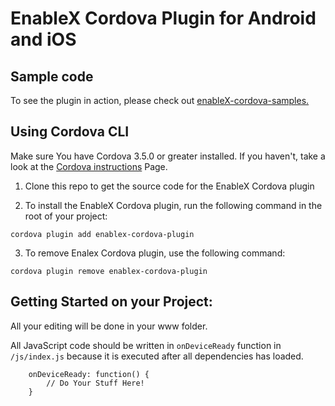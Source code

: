 # EnableX Cordova Plugin for Android and iOS 



## Sample code

To see the plugin in action, please check out [enableX-cordova-samples.](https://github.com/EnableX/One-to-One-Video-Chat-Sample-Cordova-Application)

## Using Cordova CLI

Make sure You have Cordova 3.5.0 or greater installed. If you haven't, take a look at the [Cordova instructions](http://cordova.apache.org/docs/en/3.5.0/guide_cli_index.md.html) Page.

1. Clone this repo to get the source code for the EnableX Cordova plugin

2. To install the EnableX Cordova plugin, run the following command in the root of your project:

```
cordova plugin add enablex-cordova-plugin
```

3. To remove Enalex Cordova plugin, use the following command:

```
cordova plugin remove enablex-cordova-plugin
```

## Getting Started on your Project:

All your editing will be done in your www folder.


All JavaScript code should be written in `onDeviceReady` function in `/js/index.js` because it is executed after all dependencies has loaded.

```
    onDeviceReady: function() {
        // Do Your Stuff Here!
    }
```
